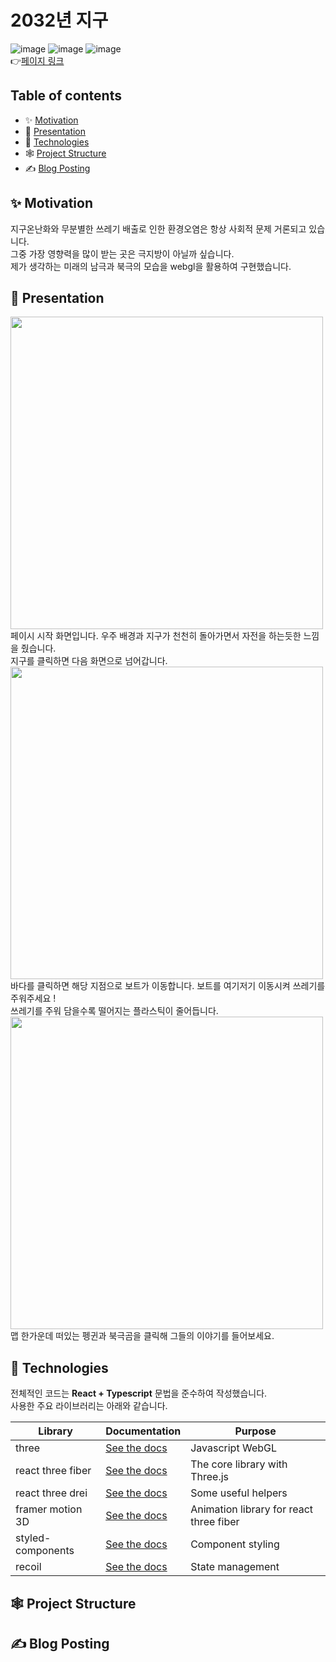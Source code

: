 # 2032년 지구

![image](https://img.shields.io/badge/react-61DAFB?style=for-the-badge&logo=react&logoColor=black) ![image](https://img.shields.io/badge/TypeScript-3178C6?style=for-the-badge&logo=TypeScript&logoColor=black) ![image](https://img.shields.io/badge/Three.js-000000?style=for-the-badge&logo=Three.js&logoColor=white)  
👉[페이지 링크](https://classy-fudge-f9b073.netlify.app/)

## Table of contents

- ✨ [Motivation](#✨-motivation)
- 🎨 [Presentation](#🎨-presentation)
- 🚩 [Technologies](#🚩-technologies)
- 🕸️ [Project Structure](#🕸️-project-structure)
- ✍ [Blog Posting](#✍-blog-posting)



## ✨ Motivation
지구온난화와 무분별한 쓰레기 배출로 인한 환경오염은 항상 사회적 문제 거론되고 있습니다. 
</br>
그중 가장 영향력을 많이 받는 곳은 극지방이 아닐까 싶습니다. 
</br>
제가 생각하는 미래의 남극과 북극의 모습을 webgl을 활용하여 구현했습니다.
## 🎨 Presentation
<img width="500px" src="https://img1.daumcdn.net/thumb/R1280x0/?scode=mtistory2&fname=https%3A%2F%2Fblog.kakaocdn.net%2Fdn%2FmyPvu%2FbtrPfn0Yl3i%2FYysYIYPKV6nI8kkQo7LNL1%2Fimg.jpg">  
페이시 시작 화면입니다. 우주 배경과 지구가 천천히 돌아가면서 자전을 하는듯한 느낌을 줬습니다. </br>
지구를 클릭하면 다음 화면으로 넘어갑니다. </br>
<img width="500px" src="https://img1.daumcdn.net/thumb/R1280x0/?scode=mtistory2&fname=https%3A%2F%2Fblog.kakaocdn.net%2Fdn%2FcNldIn%2FbtrPg1oK9bS%2FmZasmEsKpGNukVvkNLZtb1%2Fimg.jpg">
바다를 클릭하면 해당 지점으로 보트가 이동합니다. 보트를 여기저기 이동시켜 쓰레기를 주워주세요 ! </br>
쓰레기를 주워 담을수록 떨어지는 플라스틱이 줄어듭니다. </br>
<img width="500px" src="https://img1.daumcdn.net/thumb/R1280x0/?scode=mtistory2&fname=https%3A%2F%2Fblog.kakaocdn.net%2Fdn%2Fbr5cff%2FbtrPhmzlCXV%2F0ed47NcvKKK9ZImS6BDXV0%2Fimg.jpg">
맵 한가운데 떠있는 펭귄과 북극곰을 클릭해 그들의 이야기를 들어보세요.

## 🚩 Technologies
전체적인 코드는 **React + Typescript** 문법을 준수하여 작성했습니다.  
사용한 주요 라이브러리는 아래와 같습니다.

| Library            | Documentation                                                                               | Purpose                        |
| ------------------ | ------------------------------------------------------------------------------------------- | ------------------------------ |
| three              | [See the docs](https://threejs.org/docs/index.html#manual/en/introduction/Creating-a-scene) | Javascript WebGL               |
| react three fiber  | [See the docs](https://docs.pmnd.rs/react-three-fiber/getting-started/introduction)         | The core library with Three.js |
| react three drei   | [See the docs](https://github.com/pmndrs/drei)                                              | Some useful helpers            |
| framer motion 3D | [See the docs](https://www.framer.com/docs/three-introduction/)                           | Animation library for react three fiber                |
| styled-components  | [See the docs](https://styled-components.com/docs)                                          | Component styling              |
| recoil             | [See the docs](https://recoiljs.org/ko/)                                                    | State management               |

## 🕸️ Project Structure
## ✍ Blog Posting
